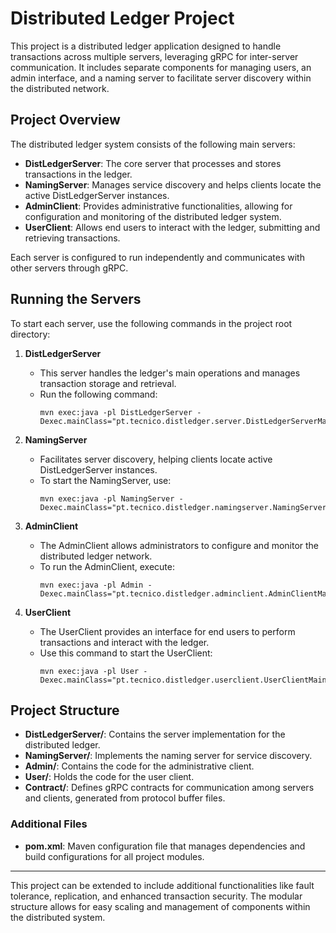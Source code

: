 # Distributed Ledger Project

This project is a distributed ledger application designed to handle transactions across multiple servers, leveraging gRPC for inter-server communication. It includes separate components for managing users, an admin interface, and a naming server to facilitate server discovery within the distributed network.

## Project Overview

The distributed ledger system consists of the following main servers:

- **DistLedgerServer**: The core server that processes and stores transactions in the ledger.
- **NamingServer**: Manages service discovery and helps clients locate the active DistLedgerServer instances.
- **AdminClient**: Provides administrative functionalities, allowing for configuration and monitoring of the distributed ledger system.
- **UserClient**: Allows end users to interact with the ledger, submitting and retrieving transactions.

Each server is configured to run independently and communicates with other servers through gRPC.

## Running the Servers

To start each server, use the following commands in the project root directory:

1. **DistLedgerServer**
   - This server handles the ledger's main operations and manages transaction storage and retrieval.
   - Run the following command:
     ```
     mvn exec:java -pl DistLedgerServer -Dexec.mainClass="pt.tecnico.distledger.server.DistLedgerServerMain"
     ```

2. **NamingServer**
   - Facilitates server discovery, helping clients locate active DistLedgerServer instances.
   - To start the NamingServer, use:
     ```
     mvn exec:java -pl NamingServer -Dexec.mainClass="pt.tecnico.distledger.namingserver.NamingServerMain"
     ```

3. **AdminClient**
   - The AdminClient allows administrators to configure and monitor the distributed ledger network.
   - To run the AdminClient, execute:
     ```
     mvn exec:java -pl Admin -Dexec.mainClass="pt.tecnico.distledger.adminclient.AdminClientMain"
     ```

4. **UserClient**
   - The UserClient provides an interface for end users to perform transactions and interact with the ledger.
   - Use this command to start the UserClient:
     ```
     mvn exec:java -pl User -Dexec.mainClass="pt.tecnico.distledger.userclient.UserClientMain"
     ```

## Project Structure

- **DistLedgerServer/**: Contains the server implementation for the distributed ledger.
- **NamingServer/**: Implements the naming server for service discovery.
- **Admin/**: Contains the code for the administrative client.
- **User/**: Holds the code for the user client.
- **Contract/**: Defines gRPC contracts for communication among servers and clients, generated from protocol buffer files.

### Additional Files

- **pom.xml**: Maven configuration file that manages dependencies and build configurations for all project modules.

---

This project can be extended to include additional functionalities like fault tolerance, replication, and enhanced transaction security. The modular structure allows for easy scaling and management of components within the distributed system.
